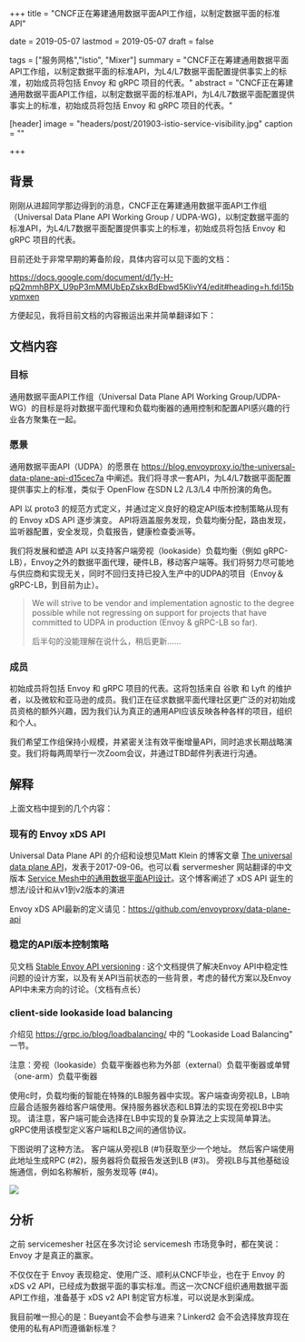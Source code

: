 +++
title = "CNCF正在筹建通用数据平面API工作组，以制定数据平面的标准API"

date = 2019-05-07
lastmod = 2019-05-07
draft = false

tags = ["服务网格","Istio", "Mixer"]
summary = "CNCF正在筹建通用数据平面API工作组，以制定数据平面的标准API，为L4/L7数据平面配置提供事实上的标准，初始成员将包括 Envoy 和 gRPC 项目的代表。"
abstract = "CNCF正在筹建通用数据平面API工作组，以制定数据平面的标准API，为L4/L7数据平面配置提供事实上的标准，初始成员将包括 Envoy 和 gRPC 项目的代表。"

[header]
image = "headers/post/201903-istio-service-visibility.jpg"
caption = ""

+++

## 背景

刚刚从进超同学那边得到的消息，CNCF正在筹建通用数据平面API工作组（Universal Data Plane API Working Group / UDPA-WG)，以制定数据平面的标准API，为L4/L7数据平面配置提供事实上的标准，初始成员将包括 Envoy 和 gRPC 项目的代表。

目前还处于非常早期的筹备阶段，具体内容可以见下面的文档：

https://docs.google.com/document/d/1y-H-pQ2mmhBPX_U9pP3mMMUbEpZskxBdEbwd5KlivY4/edit#heading=h.fdi15bvpmxen

方便起见，我将目前文档的内容搬运出来并简单翻译如下：

## 文档内容

### 目标

通用数据平面API工作组（Universal Data Plane API Working Group/UDPA-WG）的目标是将对数据平面代理和负载均衡器的通用控制和配置API感兴趣的行业各方聚集在一起。

### 愿景

通用数据平面API（UDPA）的愿景在 https://blog.envoyproxy.io/the-universal-data-plane-api-d15cec7a 中阐述。我们将寻求一套API，为L4/L7数据平面配置提供事实上的标准，类似于 OpenFlow 在SDN L2 /L3/L4 中所扮演的角色。

API 以 proto3 的规范方式定义，并通过定义良好的稳定API版本控制策略从现有的 Envoy xDS API 逐步演变。 API将涵盖服务发现，负载均衡分配，路由发现，监听器配置，安全发现，负载报告，健康检查委派等。

我们将发展和塑造 API 以支持客户端旁视（lookaside）负载均衡（例如 gRPC-LB），Envoy之外的数据平面代理，硬件LB，移动客户端等。我们将努力尽可能地与供应商和实现无关，同时不回归支持已投入生产中的UDPA的项目（Envoy＆gRPC-LB，到目前为止）。

> We will strive to be vendor and implementation agnostic to the degree possible while not regressing on support for projects that have committed to UDPA in production (Envoy & gRPC-LB so far).
>
> 后半句的没能理解在说什么，稍后更新…...

### 成员

初始成员将包括 Envoy 和 gRPC 项目的代表。这将包括来自 谷歌 和 Lyft 的维护者，以及微软和亚马逊的成员。我们正在征求数据平面代理社区更广泛的对初始成员资格的额外兴趣，因为我们认为真正的通用API应该反映各种各样的项目，组织和个人。

我们希望工作组保持小规模，并紧密关注有效平衡增量API，同时追求长期战略演变。我们将每两周举行一次Zoom会议，并通过TBD邮件列表进行沟通。

## 解释

上面文档中提到的几个内容：

### 现有的 Envoy xDS API

Universal Data Plane API 的介绍和设想见Matt Klein 的博客文章 [The universal data plane API](https://blog.envoyproxy.io/the-universal-data-plane-api-d15cec7a)，发表于2017-09-06。也可以看 servermesher 网站翻译的中文版本 [Service Mesh中的通用数据平面API设计](http://www.servicemesher.com/blog/the-universal-data-plane-api/)。这个博客阐述了 xDS API 诞生的想法/设计和从v1到v2版本的演进

Envoy xDS API最新的定义请见：https://github.com/envoyproxy/data-plane-api 

### 稳定的API版本控制策略

见文档 [Stable Envoy API versioning](https://docs.google.com/document/d/1xeVvJ6KjFBkNjVspPbY_PwEDHC7XPi0J5p1SqUXcCl8/edit#heading=h.c0uts5ftkk58) : 这个文档提供了解决Envoy API中稳定性问题的设计方案，以及有关API当前状态的一些背景，考虑的替代方案以及Envoy API中未来方向的讨论。（文档有点长）

### client-side lookaside load balancing

介绍见 https://grpc.io/blog/loadbalancing/ 中的 "Lookaside Load Balancing" 一节。

注意：旁视（lookaside）负载平衡器也称为外部（external）负载平衡器或单臂（one-arm）负载平衡器

使用c时，负载均衡的智能在特殊的LB服务器中实现。客户端查询旁视LB，LB响应最合适服务器给客户端使用。保持服务器状态和LB算法的实现在旁视LB中实现。 请注意，客户端可能会选择在LB中实现的复杂算法之上实现简单算法。 gRPC使用该模型定义客户端和LB之间的通信协议。 

下图说明了这种方法。 客户端从旁视LB (#1)获取至少一个地址。 然后客户端使用此地址生成RPC (#2)，服务器将负载报告发送到LB (#3)。 旁视LB与其他基础设施通信，例如名称解析，服务发现等 (#4)。

![](https://grpc.io/img/image_2.png)

## 分析

之前 servicemesher 社区在多次讨论 servicemesh 市场竞争时，都在笑说：Envoy 才是真正的赢家。

不仅仅在于 Envoy 表现稳定、使用广泛、顺利从CNCF毕业，也在于 Envoy 的 xDS v2 API，已经成为数据平面的事实标准。而这一次CNCF组织通用数据平面API工作组，准备基于 xDS v2 API 制定官方标准，可以说是水到渠成。

我目前唯一担心的是：Bueyant会不会参与进来？Linkerd2 会不会选择放弃现在使用的私有API而遵循新标准？

